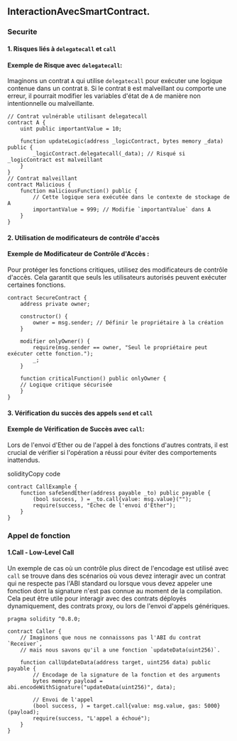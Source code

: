 ## InteractionAvecSmartContract.
### Securite
#### 1. Risques liés à `delegatecall` et `call`

#### Exemple de Risque avec `delegatecall`:

Imaginons un contrat `A` qui utilise `delegatecall` pour exécuter une logique contenue dans un contrat `B`. Si le contrat `B` est malveillant ou comporte une erreur, il pourrait modifier les variables d'état de `A` de manière non intentionnelle ou malveillante.
```Solidity
// Contrat vulnérable utilisant delegatecall 
contract A { 
	uint public importantValue = 10;
	
	function updateLogic(address _logicContract, bytes memory _data) public {
		_logicContract.delegatecall(_data); // Risqué si _logicContract est malveillant 
	} 
} 
// Contrat malveillant 
contract Malicious { 
	function maliciousFunction() public { 
		// Cette logique sera exécutée dans le contexte de stockage de A
		importantValue = 999; // Modifie `importantValue` dans A 
	} 
}
```

#### 2. Utilisation de modificateurs de contrôle d'accès

#### Exemple de Modificateur de Contrôle d'Accès :

Pour protéger les fonctions critiques, utilisez des modificateurs de contrôle d'accès. Cela garantit que seuls les utilisateurs autorisés peuvent exécuter certaines fonctions.

```Solidity
contract SecureContract {
	address private owner;
	
	constructor() {
		owner = msg.sender; // Définir le propriétaire à la création     
	}      
	
	modifier onlyOwner() {
		require(msg.sender == owner, "Seul le propriétaire peut exécuter cette fonction.");
		_;
	}      
	
	function criticalFunction() public onlyOwner {
	// Logique critique sécurisée     
	} 
}
```

#### 3. Vérification du succès des appels `send` et `call`

#### Exemple de Vérification de Succès avec `call`:

Lors de l'envoi d'Ether ou de l'appel à des fonctions d'autres contrats, il est crucial de vérifier si l'opération a réussi pour éviter des comportements inattendus.

solidityCopy code

```Solidity
contract CallExample { 
	function safeSendEther(address payable _to) public payable {
		(bool success, ) = _to.call{value: msg.value}(""); 
		require(success, "Échec de l'envoi d'Ether");
	} 
}
```
### Appel de fonction
#### 1.Call - Low-Level Call

Un exemple de cas où un contrôle plus direct de l'encodage est utilisé avec `call` se trouve dans des scénarios où vous devez interagir avec un contrat qui ne respecte pas l'ABI standard ou lorsque vous devez appeler une fonction dont la signature n'est pas connue au moment de la compilation. Cela peut être utile pour interagir avec des contrats déployés dynamiquement, des contrats proxy, ou lors de l'envoi d'appels génériques.
```Solidity
pragma solidity ^0.8.0;

contract Caller {
    // Imaginons que nous ne connaissons pas l'ABI du contrat `Receiver`,
    // mais nous savons qu'il a une fonction `updateData(uint256)`.
    
    function callUpdateData(address target, uint256 data) public payable {
        // Encodage de la signature de la fonction et des arguments
        bytes memory payload = abi.encodeWithSignature("updateData(uint256)", data);
        
        // Envoi de l'appel
        (bool success, ) = target.call{value: msg.value, gas: 5000}(payload);
        require(success, "L'appel a échoué");
    }
}
```
